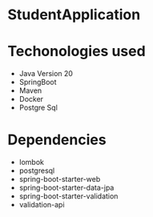 ﻿# StudentApplication

 # Techonologies used
 - Java Version 20
 - SpringBoot
 - Maven
 - Docker
 - Postgre Sql

# Dependencies
- lombok
- postgresql
- spring-boot-starter-web
- spring-boot-starter-data-jpa
- spring-boot-starter-validation
- validation-api
